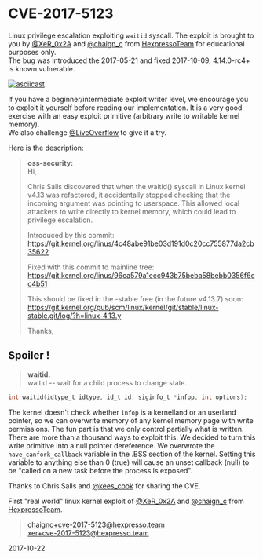CVE-2017-5123
===================
Linux privilege escalation exploiting `waitid` syscall.  The exploit is brought
to you by [@XeR\_0x2A][] and [@chaign\_c][] from [HexpressoTeam][hexpresso] for
educational purposes only.  
The bug was introduced the 2017-05-21 and fixed 2017-10-09, 4.14.0-rc4+ is
known vulnerable.

[![asciicast](https://asciinema.org/a/BeRNWtrX27yF28CMeflqHQT0H.png)](https://asciinema.org/a/BeRNWtrX27yF28CMeflqHQT0H)

If you have a beginner/intermediate exploit writer level, we encourage you to
exploit it yourself before reading our implementation. It is a very good
exercise with an easy exploit primitive (arbitrary write to writable kernel
memory).  
We also challenge [@LiveOverflow][] to give it a try.

Here is the description:

> **oss-security:**  
> Hi,
> 
> Chris Salls discovered that when the waitid() syscall in Linux kernel  
> v4.13 was refactored, it accidentally stopped checking that the  
> incoming argument was pointing to userspace. This allowed local  
> attackers to write directly to kernel memory, which could lead to  
> privilege escalation.  
>  
> Introduced by this commit:  
> https://git.kernel.org/linus/4c48abe91be03d191d0c20cc755877da2cb35622  
>  
> Fixed with this commit to mainline tree:  
> https://git.kernel.org/linus/96ca579a1ecc943b75beba58bebb0356f6cc4b51  
>   
> This should be fixed in the -stable free (in the future v4.13.7) soon:  
> https://git.kernel.org/pub/scm/linux/kernel/git/stable/linux-stable.git/log/?h=linux-4.13.y  
>   
> Thanks,

Spoiler !
-------------
> **waitid:**  
> waitid -- wait for a child process to change state.  
```c
int waitid(idtype_t idtype, id_t id, siginfo_t *infop, int options);
```

The kernel doesn't check whether `infop` is a kernelland or an userland
pointer, so we can overwrite memory of any kernel memory page with write
permissions. The fun part is that we only control partially what is written.  
There are more than a thousand ways to exploit this. We decided to turn this
write primitive into a null pointer dereference. We overwrote the
`have_canfork_callback` variable in the .BSS section of the kernel. Setting
this variable to anything else than 0 (true) will cause an unset
callback (null) to be "called on a new task before the process is exposed".

Thanks to Chris Salls and [@kees\_cook][] for sharing the CVE.

First "real world" linux kernel exploit of
[@XeR\_0x2A][] and
[@chaign\_c][] from
[HexpressoTeam][hexpresso].

> [chaignc+cve-2017-5123@hexpresso.team](mailto:chaignc+cve-2017-5123@hexpresso.team)  
> [xer+cve-2017-5123@hexpresso.team](mailto:xer+cve-2017-5123@hexpresso.team)

2017-10-22


[hexpresso]:     https://hexpresso.github.io
[@XeR\_0x2A]:    https://twitter.com/XeR_0x2A
[@chaign\_c]:    https://twitter.com/chaign_c
[@LiveOverflow]: https://twitter.com/LiveOverflow
[@kees\_cook]:   https://twitter.com/kees_cook
